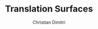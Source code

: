 ---
layout: default
title: Translation Surfaces
author: Christian Dimitri
description:
    Lorem ipsum dolor sit amet, consectetur adipiscing elit, sed do eiusmod tempor incididunt ut labore et dolore magna aliqua. Mattis enim ut tellus elementum sagittis vitae. A arcu cursus vitae congue mauris rhoncus aenean.
tag:
    - ooo
    - fdsfs
    - fdsaf
    - fdsaf

---
